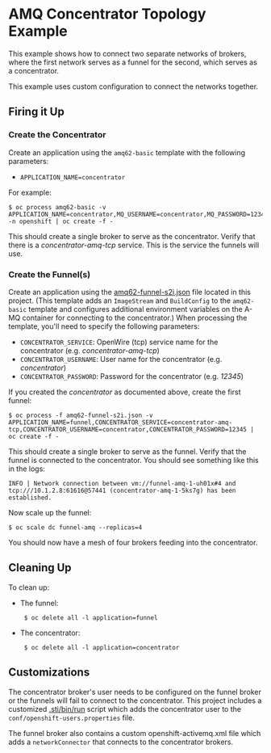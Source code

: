 # AMQ Concentrator Topology Example #

This example shows how to connect two separate networks of brokers, where the
first network serves as a funnel for the second, which serves as a concentrator.

This example uses custom configuration to connect the networks together.

## Firing it Up ##

### Create the Concentrator ###

Create an application using the `amq62-basic` template with the following
parameters:

 * `APPLICATION_NAME=concentrator`

For example:

    $ oc process amq62-basic -v APPLICATION_NAME=concentrator,MQ_USERNAME=concentrator,MQ_PASSWORD=12345 -n openshift | oc create -f -

This should create a single broker to serve as the concentrator.  Verify that
there is a *concentrator-amq-tcp* service.  This is the service the funnels will
use.

### Create the Funnel(s) ###

Create an application using the [amq62-funnel-s2i.json](amq62-funnel-s2i.json) file located in this
project.  (This template adds an `ImageStream` and `BuildConfig` to the
`amq62-basic` template and configures additional environment variables on the
A-MQ container for connecting to the concentrator.)  When processing the
template, you'll need to specify the following parameters:

 * `CONCENTRATOR_SERVICE`: OpenWire (tcp) service name for the concentrator (e.g. *concentrator-amq-tcp*)
 * `CONCENTRATOR_USERNAME`: User name for the concentrator (e.g. *concentrator*)
 * `CONCENTRATOR_PASSWORD`: Password for the concentrator (e.g. *12345*)

If you created the *concentrator* as documented above, create the first funnel:

    $ oc process -f amq62-funnel-s2i.json -v APPLICATION_NAME=funnel,CONCENTRATOR_SERVICE=concentrator-amq-tcp,CONCENTRATOR_USERNAME=concentrator,CONCENTRATOR_PASSWORD=12345 | oc create -f -

This should create a single broker to serve as the funnel.  Verify that the
funnel is connected to the concentrator.  You should see something like this
in the logs:

    INFO | Network connection between vm://funnel-amq-1-uh01x#4 and tcp:///10.1.2.8:61616@57441 (concentrator-amq-1-5ks7g) has been established.

Now scale up the funnel:

    $ oc scale dc funnel-amq --replicas=4

You should now have a mesh of four brokers feeding into the concentrator.

## Cleaning Up ##

To clean up:

 * The funnel:

        $ oc delete all -l application=funnel

 * The concentrator:

        $ oc delete all -l application=concentrator

## Customizations ##

The concentrator broker's user needs to be configured on the funnel broker or
the funnels will fail to connect to the concentrator.  This project includes a
customized [.sti/bin/run](.sti/bin/run) script which adds the concentrator user
to the `conf/openshift-users.properties` file.

The funnel broker also contains a custom openshift-activemq.xml file which
adds a `networkConnector` that connects to the concentrator brokers.

